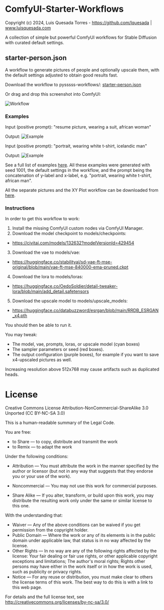 # ComfyUI-Starter-Workflows
Copyright (c) 2024, Luis Quesada Torres - https://github.com/lquesada | www.luisquesada.com

A collection of simple but powerful ComfyUI workflows for Stable Diffusion with curated default settings.

## starter-person.json
A workflow to generate pictures of people and optionally upscale them, with the default settings adjusted to obtain good results fast.

Download the workflow to pysssss-workflows/: [starter-person.json](https://github.com/lquesada/ComfyUI-Starter-Workflows/blob/main/starter-person.json)

Or drag and drop this screenshot into ComfyUI:

![Workflow](starter-person-workflow.png)

### Examples

Input (positive prompt): "resume picture, wearing a suit, african woman"

Output:
![Example](starter-person_outputs/008_resume%20picture,%20wearing%20a%20suit,%20african%20woman.png)

Input (positive prompt): "portrait, wearing white t-shirt, icelandic man"

Output:
![Example](starter-person_outputs/037_portrait,%20wearing%20white%20t-shirt,%20icelandic%20man.png)

See a full list of examples [here](starter-person_outputs/examples.jpg). All these examples were generated with seed 1001, the default settings in the workflow, and the prompt being the concatenation of y-label and x-label, e.g. "portrait, wearing white t-shirt, african man".

All the separate pictures and the XY Plot workflow can be downloaded from [here](https://github.com/lquesada/ComfyUI-Starter-Workflows/tree/main/starter-person_outputs).

### Instructions

In order to get this workflow to work:
1. Install the missing ComfyUI custom nodes via ComfyUI Manager.
2. Download the model checkpoint to models/checkpoints:
  * https://civitai.com/models/132632?modelVersionId=429454
3. Download the vae to models/vae:
  * https://huggingface.co/stabilityai/sd-vae-ft-mse-original/blob/main/vae-ft-mse-840000-ema-pruned.ckpt
4. Download the lora to models/loras:
  * https://huggingface.co/OedoSoldier/detail-tweaker-lora/blob/main/add_detail.safetensors
5. Download the upscale model to models/upscale_models:
  * https://huggingface.co/databuzzword/esrgan/blob/main/RRDB_ESRGAN_x4.pth

You should then be able to run it.

You may tweak:
- The model, vae, prompts, loras, or upscale model (cyan boxes)
- The sampler parameters or seed (red boxes).
- The output configuration (purple boxes), for example if you want to save x4-upscaled pictures as well.

Increasing resolution above 512x768 may cause artifacts such as duplicated heads.

# License
Creative Commons License Attribution-NonCommercial-ShareAlike 3.0 Unported (CC BY-NC-SA 3.0)

This is a human-readable summary of the Legal Code.

You are free:

*   to Share — to copy, distribute and transmit the work
*   to Remix — to adapt the work

Under the following conditions:

*   Attribution — You must attribute the work in the manner specified by the author or licensor (but not in any way that suggests that they endorse you or your use of the work).

*   Noncommercial — You may not use this work for commercial purposes.

*   Share Alike — If you alter, transform, or build upon this work, you may distribute the resulting work only under the same or similar license to this one.

With the understanding that:

*   Waiver — Any of the above conditions can be waived if you get permission from the copyright holder.
*   Public Domain — Where the work or any of its elements is in the public domain under applicable law, that status is in no way affected by the license.
*   Other Rights — In no way are any of the following rights affected by the license:
       Your fair dealing or fair use rights, or other applicable copyright exceptions and limitations;
       The author's moral rights;
       Rights other persons may have either in the work itself or in how the work is used, such as publicity or privacy rights.
*   Notice — For any reuse or distribution, you must make clear to others the license terms of this work. The best way to do this is with a link to this web page.

For details and the full license text, see http://creativecommons.org/licenses/by-nc-sa/3.0/
